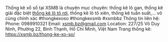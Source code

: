 Thống kê xổ số tại XSMB là chuyên mục chuyên: thống kê lô gan, thống kê giải đặc biệt <a href="https://xsmb.bz/thong-ke-xo-so/">thống kê lô tô rơi</a>, thống kê lô tô xiên, thống kê tuần suất,... vô cùng chính xác
#thongkexoso #thongkexsmb #xsmbbz
Thông tin liên hệ:
Phone: 0989910321
Email: xsmb.bz@gmail.com
Location: 227/25 Võ Duy Ninh, Phường 22, Bình Thạnh, Hồ Chí Minh, Việt Nam
Trang thống kê: <a href="https://xsmb.bz/thong-ke-xo-so/">https://xsmb.bz/thong-ke-xo-so/</a>